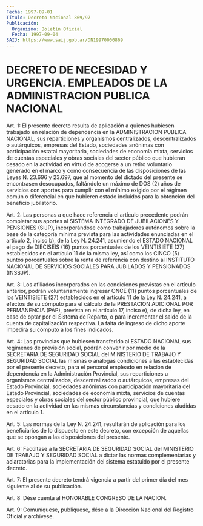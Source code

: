 ```yaml
---
Fecha: 1997-09-01
Título: Decreto Nacional 869/97
Publicación:
  Organismo: Boletín Oficial
  Fecha: 1997-09-04
SAIJ: https://www.saij.gob.ar/DN19970000869
---
```

# DECRETO DE NECESIDAD Y URGENCIA. EMPLEADOS DE LA ADMINISTRACION PUBLICA NACIONAL

<a id="1"></a>
Art. 1: El  presente  decreto  resulta de aplicación a quienes hubiesen trabajado en relación de dependencia  en la ADMINISTRACION PUBLICA  NACIONAL,  sus  reparticiones y organismos  centralizados, descentralizados o autárquicos,  empresas  del  Estado,  sociedades anónimas  con  participación  estatal  mayoritaria,  sociedades  de economía  mixta,  servicios de cuentas especiales y obras  sociales del sector público que hubieran cesado en la actividad en virtud de acogerse  a un retiro  voluntario  generado  en  el  marco  y  como consecuencia de  las disposiciones de las Leyes N. 23.696 y 23.697, que al momento del dictado del presente se encontrasen desocupados, faltándole un máximo  de DOS (2) años de servicios con aportes para cumplir con el mínimo exigido por el régimen común o diferencial en que  hubieren estado incluidos  para  la  obtención  del  beneficio jubilatorio.

<a id="2"></a>
Art. 2: Las personas a que hace referencia el artículo precedente podrán completar sus aportes al SISTEMA INTEGRADO DE JUBILACIONES Y PENSIONES  (SIJP), incorporándose como trabajadores autónomos sobre la  base de la  categoría  mínima  prevista  para  las  actividades enunciadas  en  el  artículo  2,  inciso  b),  de la Ley N. 24.241, asumiendo  el  ESTADO  NACIONAL  el  pago de DIECISEIS (16)  puntos porcentuales de los VEINTISIETE (27) establecidos en el artículo 11 de la misma ley, así como los CINCO (5)  puntos  porcentuales sobre la  renta  de  referencia  con  destino  al  INSTITUTO NACIONAL  DE SERVICIOS  SOCIALES   PARA  JUBILADOS  Y  PENSIONADOS  (INSSJP).

<a id="3"></a>
Art. 3: Los afiliados incorporados en las condiciones previstas en el  artículo  anterior, podrán voluntariamente ingresar  ONCE  (11) puntos porcentuales  de  los  VEINTISIETE  (27)  establecidos en el artículo 11  de la Ley N. 24.241, a efectos de su cómputo  para  el cálculo de la PRESTACION  ADICIONAL POR PERMANENCIA (PAP), prevista en el artículo 17, inciso e), de dicha ley, en caso de optar por el Sistema de Reparto, o para  incrementar  el  saldo  de la cuenta de capitalización  respectiva.  La  falta  de ingreso de dicho  aporte impedirá su cómputo a los fines indicados.

<a id="4"></a>
Art. 4: Las provincias que hubiesen transferido al ESTADO NACIONAL sus regímenes de previsión social, podrán  convenir por medio de la SECRETARIA  DE  SEGURIDAD  SOCIAL  del  MINISTERIO   DE  TRABAJO  Y SEGURIDAD SOCIAL las mismas o análogas condiciones a las establecidas por el presente decreto, para el personal  empleado en relación  de  dependencia  en  la  Administración  Provincial,  sus reparticiones  u  organismos  centralizados,  descentralizados    o autárquicos,  empresas  del  Estado Provincial, sociedades anónimas con participación mayoritaria  del Estado Provincial, sociedades de economía mixta, servicios de cuentas  especiales  y  obras sociales del  sector público provincial, que hubiere cesado en la  actividad en las  mismas circunstancias y condiciones aludidas en el artículo 1.

<a id="5"></a>
Art. 5: Las  normas  de la Ley N. 24.241, resultarán de aplicación para  los  beneficiarios de  lo  dispuesto  en  este  decreto,  con excepción de  aquellas  que  se  opongan  a  las  disposiciones del presente.

<a id="6"></a>
Art.  6:  Facúltase  a  la  SECRETARIA  DE  SEGURIDAD SOCIAL  del MINISTERIO  DE  TRABAJO  Y  SEGURIDAD  SOCIAL a dictar  las  normas complementarias y aclaratorias para la implementación  del  sistema estatuido por el presente decreto.

<a id="7"></a>
Art.  7:  El presente decreto tendrá vigencia a partir del primer día del mes siguiente al de su publicación.

<a id="8"></a>
Art.  8:  Dése cuenta al  HONORABLE  CONGRESO  DE  LA  NACION.

<a id="9"></a>
Art. 9: Comuníquese,  publíquese, dése a la Dirección Nacional del Registro Oficial y archívese.